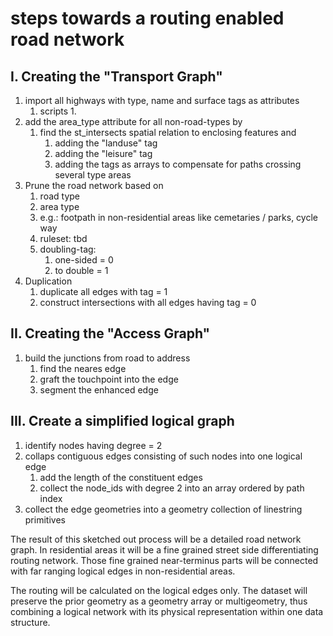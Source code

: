 # steps towards a routing enabled road network

## I. Creating the "Transport Graph"

1. import all highways with type, name and surface tags as attributes
   1. scripts
      1. 
2. add the area_type attribute for all non-road-types by
   1. find the st_intersects spatial relation to enclosing features and
      1. adding the "landuse" tag
      2. adding the "leisure" tag
      3. adding the tags as arrays to compensate for paths crossing several type areas
3. Prune the road network based on 
   1. road type
   2. area type
   3. e.g.: footpath in non-residential areas like cemetaries / parks, cycle way
   4. ruleset: tbd
   5. doubling-tag: 
      1. one-sided = 0
      2. to double = 1
4. Duplication
   1. duplicate all edges with tag = 1
   2. construct intersections with all edges having tag = 0

## II. Creating the "Access Graph"

1. build the junctions from road to address
   1. find the neares edge
   2. graft the touchpoint into the edge
   3. segment the enhanced edge

## III. Create a simplified logical graph

1. identify nodes having degree = 2
2. collaps contiguous edges consisting of such nodes into one logical edge
      1. add the length of the constituent edges
      2. collect the node_ids with degree 2 into an array ordered by path index
3. collect the edge geometries into a geometry collection of linestring primitives

The result of this sketched out process will be a detailed road network graph. In residential areas it will be a fine grained street side differentiating routing network. Those fine grained near-terminus parts will be connected with far ranging logical edges in non-residential areas. 

The routing will be calculated on the logical edges only. The dataset will preserve the prior geometry as a geometry array or multigeometry, thus combining a logical network with its physical representation within one data structure.